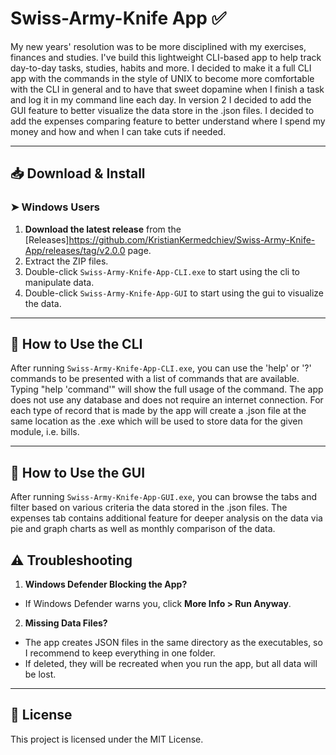 # Swiss-Army-Knife App ✅  
My new years' resolution was to be more disciplined with my exercises, finances and studies. I've build this lightweight CLI-based app to help track day-to-day tasks, studies, habits and more. I decided to make it a full CLI app with the commands in the style of UNIX to become more comfortable with the CLI in general and to have that sweet dopamine when I finish a task and log it in my command line each day. In version 2 I decided to add the GUI feature to better visualize the data store in the .json files. I decided to add the expenses comparing feature to better understand where I spend my money and how and when I can take cuts if needed.

---

## 📥 Download & Install  
### ➤ **Windows Users**
1. **Download the latest release** from the [Releases]https://github.com/KristianKermedchiev/Swiss-Army-Knife-App/releases/tag/v2.0.0 page.
2. Extract the ZIP files.
3. Double-click `Swiss-Army-Knife-App-CLI.exe` to start using the cli to manipulate data.
4. Double-click `Swiss-Army-Knife-App-GUI` to start using the gui to visualize the data.

---

## 🔹 How to Use  the CLI
After running `Swiss-Army-Knife-App-CLI.exe`, you can use the 'help' or '?' commands to be presented with a list of commands that are available. Typing "help 'command'" will show the full usage of the command. The app does not use any database and does not require an internet connection. For each type of record that is made by the app will create a .json file at the same location as the .exe which will be used to store data for the given module, i.e. bills.

---


## 🔹 How to Use  the GUI
After running `Swiss-Army-Knife-App-GUI.exe`, you can browse the tabs and filter based on various criteria the data stored in the .json files. The expenses tab contains additional feature for deeper analysis on the data via pie and graph charts as well as monthly comparison of the data.

## ⚠️ Troubleshooting  
1. **Windows Defender Blocking the App?**  
 - If Windows Defender warns you, click **More Info > Run Anyway**.
2. **Missing Data Files?**  
 - The app creates JSON files in the same directory as the executables, so I recommend to keep everything in one folder.  
 - If deleted, they will be recreated when you run the app, but all data will be lost.

---

## 📌 License  
This project is licensed under the MIT License.
